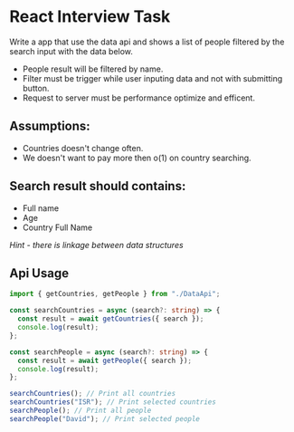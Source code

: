 # React Interview Task

Write a app that use the data api and shows a list of people filtered by the search input with the data below.

- People result will be filtered by name.
- Filter must be trigger while user inputing data and not with submitting button.
- Request to server must be performance optimize and efficent.

## Assumptions:

- Countries doesn't change often.
- We doesn't want to pay more then o(1) on country searching.

## Search result should contains:

- Full name
- Age
- Country Full Name

_Hint - there is linkage between data structures_

## Api Usage

```typescript
import { getCountries, getPeople } from "./DataApi";

const searchCountries = async (search?: string) => {
  const result = await getCountries({ search });
  console.log(result);
};

const searchPeople = async (search?: string) => {
  const result = await getPeople({ search });
  console.log(result);
};

searchCountries(); // Print all countries
searchCountries("ISR"); // Print selected countries
searchPeople(); // Print all people
searchPeople("David"); // Print selected people
```
